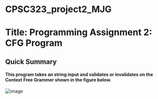# CPSC323_project2_MJG

# Title: Programming Assignment 2: CFG Program
## Quick Summary

#### This program takes an string input and validates or invalidates on the Context Free Grammer shown in the figure below. 


![image](https://user-images.githubusercontent.com/70228598/235372444-92f8576e-4491-4d7f-9931-4a6ef6397aff.png)

